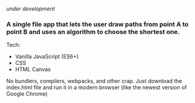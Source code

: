 *under development*

### A single file app that lets the user draw paths from point A to point B and uses an algorithm to choose the shortest one.

Tech:
- Vanilla JavaScript (ES6+)
- CSS
- HTML Canvas

No bundlers, compilers, webpacks, and other crap. Just download the index.html file and run it in a modern browser (like the newest version of Google Chrome)